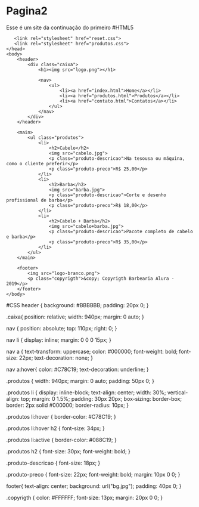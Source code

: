 # Pagina2
Esse é um site da continuação do primeiro
#HTML5
<!DOCTYPE html>
<html>
	<head>
       <meta charset="UTF-8">
       <title>produtos - Barbearia Alura</title>

       <link rel="stylesheet" href="reset.css">
       <link rel="stylesheet" href="produtos.css">
	</head>
	<body>
		<header>
			<div class="caixa">
				<h1><img src="logo.png"></h1>

				<nav>
					<ul>
						<li><a href="index.html">Home</a></li>
						<li><a href="produtos.html">Produtos</a></li>
						<li><a href="contato.html">Contatos</a></li>
					</ul>
				</nav>
			</div>
		</header>

		<main>
			<ul class="produtos">
				<li>
					<h2>Cabelo</h2>
					<img src="cabelo.jpg">
					<p class="produto-descricao">Na tesousa ou máquina, como o cliente preferir</p>
					<p class="produto-preco">R$ 25,00</p>
				</li>
				<li>
					<h2>Barba</h2>
					<img src="barba.jpg">
					<p class="produto-descricao">Corte e desenho profissional de barba</p>
					<p class="produto-preco">R$ 18,00</p>
				</li>
				<li>
					<h2>Cabelo + Barba</h2>
					<img src="cabelo+barba.jpg">
					<p class="produto-descricao">Pacote completo de cabelo e barba</p>
					<p class="produto-preco">R$ 35,00</p>
				</li>
			</ul>
		</main>

		<footer>
			<img src="logo-branco.png">
			<p class="copyrigth">&copy; Copyrigth Barbearia Alura - 2019</p>
		</footer>	
	</body>
</html>
#CSS
header {
	background: #BBBBBB;
	padding: 20px 0;
}

.caixa{
	position: relative;
	width: 940px;
	margin: 0 auto;
}

nav {
	position: absolute;
	top: 110px;
	right: 0;
}

nav li {
	display: inline;
	margin: 0 0 0 15px;
}

nav a {
	text-transform: uppercase;
	color: #000000;
	font-weight: bold;
	font-size: 22px;
	text-decoration: none;
}

nav a:hover{
	color: #C78C19;
	text-decoration: underline;
}

.produtos {
	width: 940px;
	margin: 0 auto;
	padding: 50px 0;
}

.produtos li {
	display: inline-block;
	text-align: center;
	width: 30%;
	vertical-align: top;
	margin: 0 1.5%;
	padding: 30px 20px;
	box-sizing: border-box;
	border: 2px solid #000000;
	border-radius: 10px;
}

.produtos li:hover {
	border-color: #C78C19; 
}

.produtos li:hover h2 {
	font-size: 34px;
}

.produtos li:active {
	border-color: #088C19;
}

.produtos h2 {
	font-size: 30px;
	font-weight: bold;
}

.produto-descricao {
	font-size: 18px;
}


.produto-preco {
	font-size: 22px;
	font-weight: bold;
	margin: 10px 0 0;
}

footer{
	text-align: center;
	background: url("bg.jpg");
	padding: 40px 0;
}

.copyrigth {
	color: #FFFFFF;
	font-size: 13px;
	margin: 20px 0 0;
}

